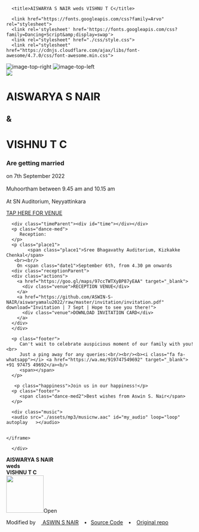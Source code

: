 <!DOCTYPE html>
<html lang="en" style="overflow-x : hidden;width:100%;position:relative;" >
   <head>
      <link rel="shortcut icon" href="wed_logo.png" type="image/png"> 
      <meta charset="UTF-8">
      <meta name="viewport" content="width=device-width, initial-scale=1, user-scalable=no" />
      <meta name="description"
         content="With the divine grace of the almighty, inviting you and your family to AISWARYA and SukhuT C's wedding to be held on 7th September 2022 at SN Auditorium, Neyyattinkara between 9.45 am and 10.15 am">
      <meta name="author" content="ASWIN S NAIR">
      <meta name="email" content="snair.aswin@gmail.com">
      <meta name="copyright" content="ASWIN original copyright to Vinit Shahdeo" />
      <meta property="og:type" content="website" />
      <meta property="og:title" content="Wedding Invitation | AISWARYA S NAIR weds VISHNU T C | 7th September 2022 | SN Auditorium, Neyyattinkara" />
      <meta property="og:description"
         content="With the divine grace of the almighty, inviting you and your family to AISWARYA S NAIR and VISHNU T C's wedding to be held on 7th September 2022 at SN Auditorium, Neyyattinkara between 9.45 am and 10.15 am" />
      <meta property="og:image" content="https://raw.githubusercontent.com/ASWIN-S-NAIR/aiswaryamalu2022/raw/invitation/invitation.jpg" />
      <meta property="og:url" content="" />
      <meta property="og:site_name" content="Wedding Invitation| AISWARYA S NAIR weds VISHNU T C | 7th September 2022" />
      <meta name="twitter:card" content="website">
      <meta name="twitter:site" content="Wedding Invitation | AISWARYA S NAIR weds VISHNU T C | 7th September 2022">
      <meta name="twitter:title" content="Wedding Invitation | AISWARYA S NAIR weds VISHNU T C | 7th September 2022">
      <meta name="twitter:description"
         content="We are inviting you and your family to AISWARYA S NAIR and VISHNU T C's wedding to be held on  7th September 2022 at SN Auditorium, Neyyattinkara between 9.45 am and 10.15 am">
      <meta name="twitter:creator" content="@ASWIN-S-NAIR">
      <meta name="twitter:image" content="https://raw.githubusercontent.com/ASWIN-S-NAIR/aiswaryamalu2022/raw/invitation/invitation.jpg">

      <title>AISWARYA S NAIR weds VISHNU T C</title>

      <link href="https://fonts.googleapis.com/css?family=Arvo" rel="stylesheet">
      <link rel='stylesheet' href='https://fonts.googleapis.com/css?family=Dancing+Script&amp;display=swap'>
      <link rel="stylesheet" href="./css/style.css">
      <link rel="stylesheet" href="https://cdnjs.cloudflare.com/ajax/libs/font-awesome/4.7.0/css/font-awesome.min.css">
   </head>
   <body>
   <div class="parentContainer">
   <div class = "lettter">
      <!-- partial:index.partial.html -->
      <div class="sakura-falling"></div>
      <img src="https://i.imgur.com/dGOOfnA.png" alt="image-top-right" class="top-right-decoration">
      <img src="https://i.imgur.com/t6ffnbn.png" alt="image-top-left" class="top-left-decoration"> 
      <section id="media"></section>
      <div class="topImg"><div class="image-cropper">
      <img src="assets/img/for_web.jpg" class="image-cropper__image" />
      </div></div>
      <div class="wrap">
         <div class="title">
           <h1>AISWARYA S NAIR</h1>
            <h2>&</h2>
            <h1>VISHNU T C</h1>
            <h3>Are getting married</h3>
            <p>
               on <span class="date">7th September 2022</span> <br><br/> Muhoortham between <span class="date"> 9.45 am and 10.15 am </span> <br/><br/> At <span class="place"> SN Auditorium, Neyyattinkara </span>
               <span class="time"></span>
            </p>
         </div>
      </div>
	<div class="venueParent">
      <div class="actions">
        <a href="["](https://maps.app.goo.gl/m5hfojXMpDh1yDQe7") style="width:fit-content;" target="_blank">
          <div class="venue1">TAP HERE FOR VENUE</div>
        </a>
        </div>
	</div>
        
      <div class="timeParent"><div id="time"></div></div>
      <p class="dance-med">
         Reception:
      </p>
      <p class="place1">
            <span class="place1">Sree Bhagavathy Auditorium, Kizkakke Chenkal</span>
       <br><br/>
        On <span class="date1">September 6th, from 4.30 pm onwards
      <div class="receptionParent">
	  <div class="actions">
        <a href="https://goo.gl/maps/97ccTWTXyBP87yEAA" target="_blank">
          <div class="venue">RECEPTION VENUE</div>
        </a>
        <a href="https://github.com/ASWIN-S-NAIR/aiswaryamalu2022/raw/master/invitation/invitation.pdf" download="Invitation | 7 Sept | Hope to see you there!">
          <div class="venue">DOWNLOAD INVITATION CARD</div>
        </a>
      </div>
	  </div>
      
      <p class="footer">
         Can't wait to celebrate auspicious moment of our family with you! <br>
         Just a ping away for any queries:<br/><br/><b><i class="fa fa-whatsapp"></i> <a href="https://wa.me/919747549692" target="_blank"> +91 97475 49692</a><b/>
         <span></span>
      </p>
<!--
      <div class="slideshow-container">

        <div class="mySlides fade">
        <div class="numbertext">1 / 3</div>
        <img src="img_nature_wide.jpg" style="width:100%">
        <div class="text">Caption Text</div>
        </div>
<div class ="slideContainer alignCenter">
        <div class="mySlides fade">
        <img src="assets/img/1.JPG" style="width:100%">
        </div>
        <div class="mySlides fade">
        <img src="assets/img/2.JPG" style="width:100%">
        </div>
        <div class="mySlides fade">
        <img src="assets/img/3.JPG" style="width:100%">
        </div>
        <div class="mySlides fade">
        <img src="assets/img/4.JPG" style="width:100%">
        </div>
        <div class="mySlides fade">
        <img src="assets/img/5.JPG" style="width:100%">
        </div>
        <div class="mySlides fade">
        <img src="assets/img/6.JPG" style="width:100%">
        </div>
        <div class="mySlides fade">
        <img src="assets/img/7.JPG" style="width:100%">
        </div>
        <div class="mySlides fade">
        <img src="assets/img/8.JPG" style="width:100%">
        </div>
        <div class="mySlides fade">
        <img src="assets/img/9.JPG" style="width:100%">
        </div>
        <div class="mySlides fade">
        <img src="assets/img/10.JPG" style="width:100%">
        </div>
        <div class="mySlides fade">
        <img src="assets/img/11.JPG" style="width:100%">
        </div>
        <div class="mySlides fade">
        <img src="assets/img/12.JPG" style="width:100%">
        </div>
        <div class="mySlides fade">
        <img src="assets/img/13.JPG" style="width:100%">
        </div>
        <div class="mySlides fade">
        <img src="assets/img/14.JPG" style="width:100%">
        </div>
        <div class="mySlides fade">
        <img src="assets/img/15.JPG" style="width:100%">
        </div>
        <div class="mySlides fade">
        <img src="assets/img/16.JPG" style="width:100%">
        </div>
        <div class="mySlides fade">
        <img src="assets/img/17.JPG" style="width:100%">
        </div>
        <div class="mySlides fade">
        <img src="assets/img/18.JPG" style="width:100%">
        </div>
        <div class="mySlides fade">
        <img src="assets/img/19.JPG" style="width:100%">
        </div>
        <div class="mySlides fade">
        <img src="assets/img/20.JPG" style="width:100%">
        </div>
        <div class="mySlides fade">
        <img src="assets/img/21.JPG" style="width:100%">
        </div>
        <div class="mySlides fade">
        <img src="assets/img/22.JPG" style="width:100%">
        </div>
        <div class="mySlides fade">
        <img src="assets/img/23.JPG" style="width:100%">
        </div>
        <div class="mySlides fade">
        <img src="assets/img/24.JPG" style="width:100%">
        </div>

        </div>
      </div>

        <div style="text-align:center">
        <span class="dot"></span> 
        <span class="dot"></span> 
        <span class="dot"></span> 
        </div>
      -->
      
       <p class="happiness">Join us in our happiness!</p>
      <p class="footer">
         <span class="dance-med2">Best wishes from Aswin S. Nair</span>
      </p>
      
      <div class="music">
      <audio src="./assets/mp3/musicnw.aac" id="my_audio" loop="loop" autoplay   ></audio>
		
		
	</iframe> 
	
      </div>
</div>

<div class = "cover" id="cover" onclick="animateOpen();">
<div class="coverTop" id="leftpanel">
<div class ="coverTitle"><b> AISWARYA S NAIR <br>weds<br> VISHNU T C</b></div>
</div>

<div class="coverBottom" id="rightpanel">
</div>
</div>
<div class="openOverlay" id="opovrlay" onclick="animateOpen();" >
<img src = "assets/img/openimgg.png" width="100px" height="100x"><span class="open">Open</span>
</div>
<p class="footer1"> Modified by &ensp;<i class="fa fa-github"></i>&nbsp;<a href="https://github.com/ASWIN-S-NAIR" target="_blank" class="twitter"> ASWIN S NAIR</a>  &ensp; <b>•</b>  &ensp;<a href="https://github.com/ASWIN-S-NAIR/aiswaryamalu2022">Source Code</a> &ensp; <b>•</b> &ensp; <a href="https://github.com/vinitshahdeo/Wedding-Invitation"> Original repo </a>
      </p>
</div>
      <!-- partial -->
      <script src='https://cdnjs.cloudflare.com/ajax/libs/jquery/3.4.1/jquery.min.js'></script>
      <script src='https://cdn.jsdelivr.net/gh/timoschaefer/jQuery-Sakura/jquery-sakura.min.js'></script>
      <script  src="./js/script.js"></script>
   </body>
</html>
